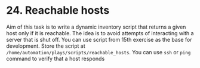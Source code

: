 # 24. Reachable hosts

Aim of this task is to write a dynamic inventory script that returns a given host only if it is reachable. 
The idea is to avoid attempts of interacting with a server that is shut off. 
You can use script from 15th exercise as the base for development. 
Store the script at `/home/automation/plays/scripts/reachable_hosts`. 
You can use `ssh` or `ping` command to verify that a host responds
